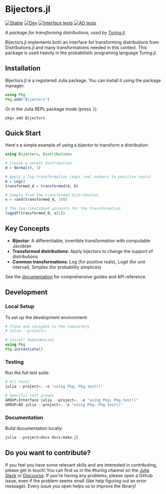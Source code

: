 # Bijectors.jl

[![Stable](https://img.shields.io/badge/docs-stable-blue.svg)](https://turinglang.github.io/Bijectors.jl/stable)
[![Dev](https://img.shields.io/badge/docs-dev-blue.svg)](https://turinglang.github.io/Bijectors.jl/dev)
[![Interface tests](https://github.com/TuringLang/Bijectors.jl/workflows/Interface%20tests/badge.svg?branch=main)](https://github.com/TuringLang/Bijectors.jl/actions?query=workflow%3A%22Interface+tests%22+branch%3Amain)
[![AD tests](https://github.com/TuringLang/Bijectors.jl/workflows/AD%20tests/badge.svg?branch=main)](https://github.com/TuringLang/Bijectors.jl/actions?query=workflow%3A%22AD+tests%22+branch%3Amain)

*A package for transforming distributions, used by [Turing.jl](https://github.com/TuringLang/Turing.jl).*

Bijectors.jl implements both an interface for transforming distributions from Distributions.jl and many transformations needed in this context. This package is used heavily in the probabilistic programing language Turing.jl.

## Installation

Bijectors.jl is a registered Julia package. You can install it using the package manager:

```julia
using Pkg
Pkg.add("Bijectors")
```

Or in the Julia REPL package mode (press `]`):

```
pkg> add Bijectors
```

## Quick Start

Here's a simple example of using a bijector to transform a distribution:

```julia
using Bijectors, Distributions

# Create a normal distribution
d = Normal(0, 1)

# Apply a log transformation (maps real numbers to positive reals)
b = Log()
transformed_d = transformed(d, b)

# Sample from the transformed distribution
x = rand(transformed_d, 100)

# The log-likelihood accounts for the transformation
logpdf(transformed_d, x[1])
```

## Key Concepts

- **Bijector**: A differentiable, invertible transformation with computable Jacobian
- **Transformed distributions**: Apply bijectors to change the support of distributions
- **Common transformations**: Log (for positive reals), Logit (for unit interval), Simplex (for probability simplices)

See the [documentation](https://turinglang.github.io/Bijectors.jl) for comprehensive guides and API reference.

## Development

### Local Setup

To set up the development environment:

```julia
# Clone and navigate to the repository
# julia --project=.

# Install dependencies
using Pkg
Pkg.instantiate()
```

### Testing

Run the full test suite:

```julia
# All tests
julia --project=. -e "using Pkg; Pkg.test()"

# Specific test groups
GROUP=Interface julia --project=. -e "using Pkg; Pkg.test()"
GROUP=AD julia --project=. -e "using Pkg; Pkg.test()"
```

### Documentation

Build documentation locally:

```julia
julia --project=docs docs/make.jl
```

## Do you want to contribute?

If you feel you have some relevant skills and are interested in contributing, please get in touch! You can find us in the #turing channel on the [Julia Slack](https://julialang.org/slack/) or [Discourse](https://discourse.julialang.org). If you're having any problems, please open a Github issue, even if the problem seems small (like help figuring out an error message). Every issue you open helps us to improve the library!
